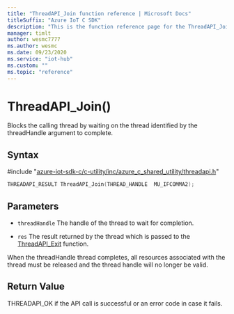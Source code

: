 ```yaml
---                             
title: "ThreadAPI_Join function reference | Microsoft Docs" 
titleSuffix: "Azure IoT C SDK"            
description: "This is the function reference page for the ThreadAPI_Join() function in the Azure IoT C SDK. This SDK is used with Azure IoT Hub and Azure IoT Hub Device Provisioning Service"            
manager: timlt                 
author: wesmc7777              
ms.author: wesmc               
ms.date: 09/23/2020                    
ms.service: "iot-hub"             
ms.custom: ""                
ms.topic: "reference"        
---                            
```


# ThreadAPI_Join()

Blocks the calling thread by waiting on the thread identified by the threadHandle argument to complete.

## Syntax

\#include "[azure-iot-sdk-c/c-utility/inc/azure_c_shared_utility/threadapi.h](../threadapi-h.md)"  
```C
THREADAPI_RESULT ThreadAPI_Join(THREAD_HANDLE  MU_IFCOMMA2);
```

## Parameters
* `threadHandle` The handle of the thread to wait for completion. 

* `res` The result returned by the thread which is passed to the [ThreadAPI_Exit](../threadapi-h/threadapi-exit.md) function.

When the threadHandle thread completes, all resources associated with the thread must be released and the thread handle will no longer be valid.

## Return Value
THREADAPI_OK if the API call is successful or an error code in case it fails.

